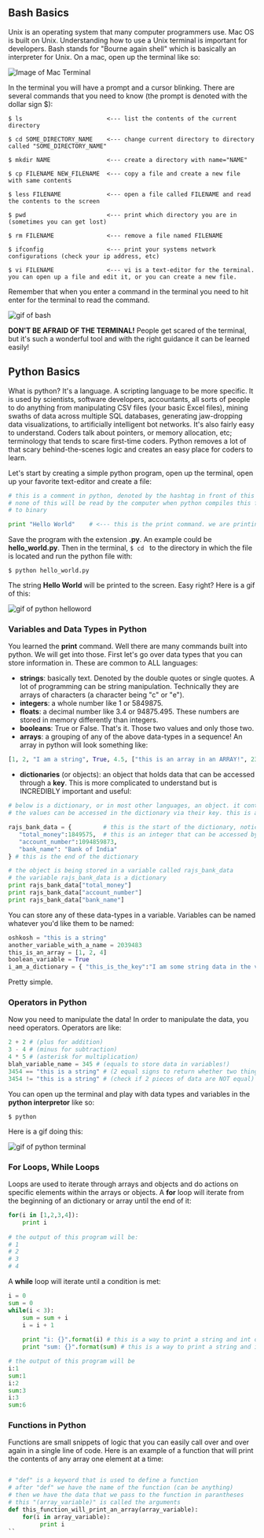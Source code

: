 ## Bash Basics
Unix is an operating system that many computer programmers use. Mac OS is built on Unix. Understanding how to use a Unix terminal is important for developers. Bash stands for "Bourne again shell" which is basically an interpreter for Unix. On a mac, open up the terminal like so:

![Image of Mac Terminal](http://blog.teamtreehouse.com/wp-content/uploads/2012/09/Screen-Shot-2012-09-25-at-12.57.00-PM.png)

In the terminal you will have a prompt and a cursor blinking. There are several commands that you need to know (the prompt is denoted with the dollar sign $):
```
$ ls                        <--- list the contents of the current directory

$ cd SOME_DIRECTORY_NAME    <--- change current directory to directory called "SOME_DIRECTORY_NAME"

$ mkdir NAME                <--- create a directory with name="NAME"

$ cp FILENAME NEW_FILENAME  <--- copy a file and create a new file with same contents

$ less FILENAME             <--- open a file called FILENAME and read the contents to the screen

$ pwd                       <--- print which directory you are in (sometimes you can get lost)

$ rm FILENAME               <--- remove a file named FILENAME

$ ifconfig                  <--- print your systems network configurations (check your ip address, etc)

$ vi FILENAME               <--- vi is a text-editor for the terminal. you can open up a file and edit it, or you can create a new file.
```
Remember that when you enter a command in the terminal you need to hit enter for the terminal to read the command. 

![gif of bash](https://github.com/rmaitra/sonny-learns/blob/master/week1/bash_basics.gif)

**DON'T BE AFRAID OF THE TERMINAL!** People get scared of the terminal, but it's such a wonderful tool and with the right guidance it can be learned easily! 

## Python Basics
What is python? It's a language. A scripting language to be more specific. It is used by scientists, software developers, accountants, all sorts of people to do anything from manipulating CSV files (your basic Excel files), mining swaths of data across multiple SQL databases, generating jaw-dropping data visualizations, to artificially intelligent bot networks. It's also fairly easy to understand. Coders talk about pointers, or memory allocation, etc; terminology that tends to scare first-time coders. Python removes a lot of that scary behind-the-scenes logic and creates an easy place for coders to learn. 

Let's start by creating a simple python program, open up the terminal, open up your favorite text-editor and create a file:

```python
# this is a comment in python, denoted by the hashtag in front of this text
# none of this will be read by the computer when python compiles this file 
# to binary

print "Hello World"    # <--- this is the print command. we are printing a string to STDOUT (standard output, or in this case, the terminal when we run it)
```
Save the program with the extension **.py**. An example could be **hello_world.py**. Then in the terminal, ```$ cd ``` to the directory in which the file is located and run the python file with:
```
$ python hello_world.py
```
The string **Hello World** will be printed to the screen. Easy right? Here is a gif of this:

![gif of python helloword](https://github.com/rmaitra/sonny-learns/blob/master/week1/python_hello_world.gif)

### Variables and Data Types in Python
You learned the **print** command. Well there are many commands built into python. We will get into those. First let's go over data types that you can store information in. These are common to ALL languages:

- **strings**: basically text. Denoted by the double quotes or single quotes. A lot of programming can be string manipulation. Technically they are arrays of characters (a character being "c" or "e").
- **integers**: a whole number like 1 or 5849875.
- **floats**: a decimal number like 3.4 or 94875.495. These numbers are stored in memory differently than integers.
- **booleans**: True or False. That's it. Those two values and only those two.
- **arrays**: a grouping of any of the above data-types in a sequence! An array in python will look something like:

```python 
[1, 2, "I am a string", True, 4.5, ["this is an array in an ARRAY!", 23] ]
```

- **dictionaries** (or objects): an object that holds data that can be accessed through a **key**. This is more complicated to understand but is INCREDIBLY important and useful:

```python
# below is a dictionary, or in most other languages, an object. it contains KEYS and VALUES. 
# the values can be accessed in the dictionary via their key. this is a GREAT way to organize data in code

rajs_bank_data = {         # this is the start of the dictionary, notice it is being stored in a VARIABLE
   "total_money":1849575,  # this is an integer that can be accessed by the KEY "total_money"  
   "account_number":1094859873,
   "bank_name": "Bank of India"
} # this is the end of the dictionary

# the object is being stored in a variable called rajs_bank_data
# the variable rajs_bank_data is a dictionary
print rajs_bank_data["total_money"]
print rajs_bank_data["account_number"]
print rajs_bank_data["bank_name"]
``` 

You can store any of these data-types in a variable. Variables can be named whatever you'd like them to be named:
```python
oshkosh = "this is a string"
another_variable_with_a_name = 2039483
this_is_an_array = [1, 2, 4]
boolean_variable = True
i_am_a_dictionary = { "this_is_the_key":"I am some string data in the value part of the dictionary, access me like i_am_a_dictionary['this_is_the_key']" }
```
Pretty simple. 

### Operators in Python
Now you need to manipulate the data! In order to manipulate the data, you need operators. Operators are like:
```python
2 + 2 # (plus for addition)
3 - 4 # (minus for subtraction)
4 * 5 # (asterisk for multiplication)
blah_variable_name = 345 # (equals to store data in variables!)
3454 == "this is a string" # (2 equal signs to return whether two things are the same value) this should return False
3454 != "this is a string" # (check if 2 pieces of data are NOT equal) this should return True!
```
You can open up the terminal and play with data types and variables in the **python interpretor** like so:
```
$ python 
```
Here is a gif doing this:

![gif of python terminal](https://github.com/rmaitra/sonny-learns/blob/master/week1/python_terminal.gif)

### For Loops, While Loops
Loops are used to iterate through arrays and objects and do actions on specific elements within the arrays or objects. A **for** loop will iterate from the beginning of an dictionary or array until the end of it:

```python
for(i in [1,2,3,4]):
    print i
    
# the output of this program will be:
# 1
# 2
# 3
# 4
```

A **while** loop will iterate until a condition is met:

```python
i = 0
sum = 0
while(i < 3):
    sum = sum + i
    i = i + 1
    
    print "i: {}".format(i) # this is a way to print a string and int onto the same line using "{}".format(SOME_INT_VARIABLE)
    print "sum: {}".format(sum) # this is a way to print a string and integer onto the same line

# the output of this program will be
i:1
sum:1
i:2
sum:3
i:3
sum:6
```

### Functions in Python
Functions are small snippets of logic that you can easily call over and over again in a single line of code. Here is an example of a function that will print the contents of any array one element at a time:
```python

# "def" is a keyword that is used to define a function
# after "def" we have the name of the function (can be anything)
# then we have the data that we pass to the function in parantheses
# this "(array_variable)" is called the arguments
def this_function_will_print_an_array(array_variable):
    for(i in array_variable):
         print i
``
